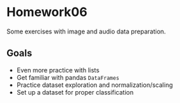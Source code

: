 # Homework06

Some exercises with image and audio data preparation.

## Goals

- Even more practice with lists
- Get familiar with pandas `DataFrames`
- Practice dataset exploration and normalization/scaling
- Set up a dataset for proper classification
